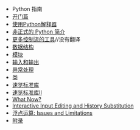 - Python 指南
 - [开门篇](appetite.md)
 - [使用Python解释器](interpreter.md)
 - [非正式的 Python 简介](introduction.md)
 - [更多控制流的工具](controlflow.md)//没有翻译
 - [数据结构](datastructures.md)
 - [模块](modules.md)
 - [输入和输出](inputoutput.md)
 - [异常处理](errors.md)
 - [类](classes.md)
 - [速览标准库](stdlib.md)
 - [速览标准库II](stdlib2.md)
 - [What Now?](whatnow.md)
 - [Interactive Input Editing and History Substitution](interactive.md)
 - [浮点运算: Issues and Limitations](floatingpoint.md)
 - [附录](appendix.md)





